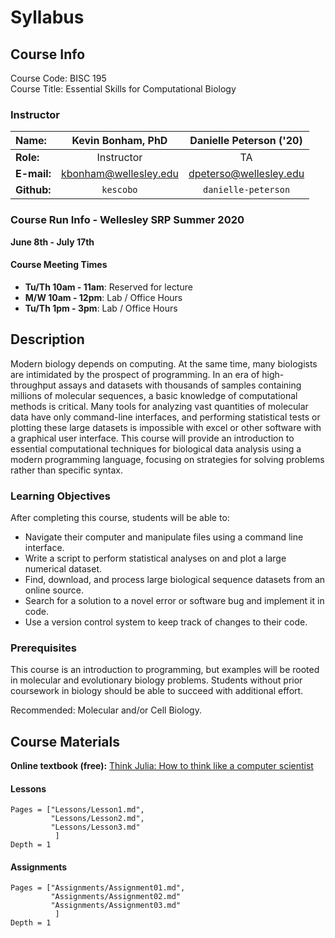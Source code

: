 # Syllabus

## Course Info

Course Code: BISC 195  
Course Title: Essential Skills for Computational Biology

### Instructor
| **Name:**         | Kevin Bonham, PhD      | Danielle Peterson ('20) |
|:------------------|:----------------------:|:-----------------------:|
| **Role:**         | Instructor             | TA                      |
| **E-mail:**        | kbonham@wellesley.edu  | dpeterso@wellesley.edu  |
| **Github:**       | `kescobo`              | `danielle-peterson`     |

### Course Run Info - Wellesley SRP Summer 2020

**June 8th - July 17th**

#### Course Meeting Times

- **Tu/Th 10am - 11am**: Reserved for lecture  
- **M/W 10am - 12pm**: Lab / Office Hours
- **Tu/Th 1pm - 3pm**: Lab / Office Hours

## Description

Modern biology depends on computing.
At the same time, many biologists are intimidated by the prospect of programming.
In an era of high-throughput assays
and datasets with thousands of samples containing millions of molecular sequences,
a basic knowledge of computational methods is critical.
Many tools for analyzing vast quantities of molecular data have only command-line interfaces,
and performing statistical tests or plotting these large datasets
is impossible with excel or other software with a graphical user interface.
This course will provide an introduction to essential computational techniques
for biological data analysis using a modern programming language,
focusing on strategies for solving problems rather than specific syntax.

### Learning Objectives

After completing this course, students will be able to:

- Navigate their computer and manipulate files using a command line interface.
- Write a script to perform statistical analyses on and plot a large numerical dataset.
- Find, download, and process large biological sequence datasets from an online source.
- Search for a solution to a novel error or software bug and implement it in code.
- Use a version control system to keep track of changes to their code.

### Prerequisites

This course is an introduction to programming,
but examples will be rooted in molecular and evolutionary biology problems.
Students without prior coursework in biology should be able to succeed with additional effort.

Recommended: Molecular and/or Cell Biology.

## Course Materials

**Online textbook (free):**
[Think Julia: How to think like a computer scientist](https://benlauwens.github.io/ThinkJulia.jl/latest/book.html)


#### Lessons

```@contents
Pages = ["Lessons/Lesson1.md",
         "Lessons/Lesson2.md",
         "Lessons/Lesson3.md"
          ]
Depth = 1
```

#### Assignments

```@contents
Pages = ["Assignments/Assignment01.md",
         "Assignments/Assignment02.md"
         "Assignments/Assignment03.md"
          ]
Depth = 1
```

